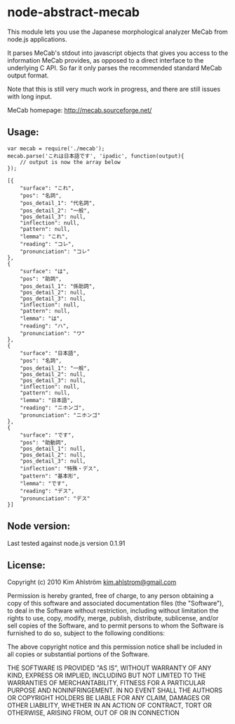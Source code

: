 # node-abstract-mecab

This module lets you use the Japanese morphological analyzer MeCab from node.js applications.

It parses MeCab's stdout into javascript objects that gives you access to the information MeCab provides, as opposed to a direct interface to the underlying C API. So far it only parses the recommended standard MeCab output format.

Note that this is still very much work in progress, and there are still issues with long input.

MeCab homepage: http://mecab.sourceforge.net/

## Usage:

	var mecab = require('./mecab');
	mecab.parse('これは日本語です', 'ipadic', function(output){
		// output is now the array below
	});
	
	[{
	    "surface": "これ",
	    "pos": "名詞",
	    "pos_detail_1": "代名詞",
	    "pos_detail_2": "一般",
	    "pos_detail_3": null,
	    "inflection": null,
	    "pattern": null,
	    "lemma": "これ",
	    "reading": "コレ",
	    "pronunciation": "コレ"
	},
	{
	    "surface": "は",
	    "pos": "助詞",
	    "pos_detail_1": "係助詞",
	    "pos_detail_2": null,
	    "pos_detail_3": null,
	    "inflection": null,
	    "pattern": null,
	    "lemma": "は",
	    "reading": "ハ",
	    "pronunciation": "ワ"
	},
	{
	    "surface": "日本語",
	    "pos": "名詞",
	    "pos_detail_1": "一般",
	    "pos_detail_2": null,
	    "pos_detail_3": null,
	    "inflection": null,
	    "pattern": null,
	    "lemma": "日本語",
	    "reading": "ニホンゴ",
	    "pronunciation": "ニホンゴ"
	},
	{
	    "surface": "です",
	    "pos": "助動詞",
	    "pos_detail_1": null,
	    "pos_detail_2": null,
	    "pos_detail_3": null,
	    "inflection": "特殊・デス",
	    "pattern": "基本形",
	    "lemma": "です",
	    "reading": "デス",
	    "pronunciation": "デス"
	}]

## Node version:

Last tested against node.js version 0.1.91

## License:

Copyright (c) 2010 Kim Ahlström <kim.ahlstrom@gmail.com>
 
Permission is hereby granted, free of charge, to any person obtaining
a copy of this software and associated documentation files (the
"Software"), to deal in the Software without restriction, including
without limitation the rights to use, copy, modify, merge, publish,
distribute, sublicense, and/or sell copies of the Software, and to
permit persons to whom the Software is furnished to do so, subject to
the following conditions:
 
The above copyright notice and this permission notice shall be
included in all copies or substantial portions of the Software.
 
THE SOFTWARE IS PROVIDED "AS IS", WITHOUT WARRANTY OF ANY KIND,
EXPRESS OR IMPLIED, INCLUDING BUT NOT LIMITED TO THE WARRANTIES OF
MERCHANTABILITY, FITNESS FOR A PARTICULAR PURPOSE AND
NONINFRINGEMENT. IN NO EVENT SHALL THE AUTHORS OR COPYRIGHT HOLDERS BE
LIABLE FOR ANY CLAIM, DAMAGES OR OTHER LIABILITY, WHETHER IN AN ACTION
OF CONTRACT, TORT OR OTHERWISE, ARISING FROM, OUT OF OR IN CONNECTION
